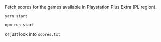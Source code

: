 Fetch scores for the games available in Playstation Plus Extra (PL region).

`yarn start`

`npm run start`

or just look into `scores.txt`